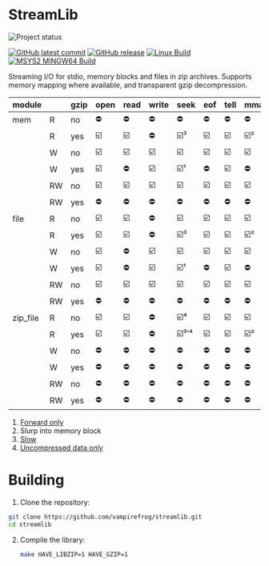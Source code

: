 # StreamLib

![Project status](https://img.shields.io/badge/Project%20status-Alpha-blue.svg)

[![GitHub latest commit](https://badgen.net/github/last-commit/vampirefrog/streamlib)](https://GitHub.com/vampirefrog/streamlib/commit/) [![GitHub release](https://img.shields.io/github/release/vampirefrog/streamlib.svg)](https://GitHub.com/vampirefrog/streamlib/releases/) [![Linux Build](https://github.com/vampirefrog/streamlib/actions/workflows/linux.yml/badge.svg)](https://github.com/vampirefrog/streamlib/actions/workflows/linux.yml) [![MSYS2 MINGW64 Build](https://github.com/vampirefrog/streamlib/actions/workflows/msys2-mingw64.yml/badge.svg)](https://github.com/vampirefrog/streamlib/actions/workflows/msys2-mingw64.yml)

Streaming I/O for stdio, memory blocks and files in zip archives. Supports memory mapping where available, and transparent gzip decompression.

| module   |    | gzip | open | read | write | seek | eof | tell | mmap | munmap | close |
|----------|----|------|------|------|-------|------|-----|------|------|--------|-------|
| mem      | R  | no   | ⛔   | ⛔   | ⛔    | ⛔   | ⛔  | ⛔   | ⛔   | ⛔     | ⛔    |
|          | R  | yes  | ☑️   | ☑️   | ⛔    | ☑️³  | ☑️  | ☑️   | ☑️²  | ☑️²    | ☑️    |
|          | W  | no   | ☑️   | ☑️   | ☑️    | ☑️   | ☑️  | ☑️   | ☑️   | ☑️     | ☑️    |
|          | W  | yes  | ☑️   | ⛔   | ☑️    | ☑️¹  | ⛔  | ☑️   | ⛔   | ⛔     | ☑️    |
|          | RW | no   | ☑️   | ☑️   | ☑️    | ☑️   | ☑️  | ☑️   | ☑️   | ☑️     | ☑️    |
|          | RW | yes  | ⛔   | ⛔   | ⛔    | ⛔   | ⛔  | ⛔   | ⛔   | ⛔     | ⛔    |
| file     | R  | no   | ☑️   | ☑️   | ⛔    | ☑️   | ☑️  | ☑️   | ☑️   | ☑️     | ☑️    |
|          | R  | yes  | ☑️   | ☑️   | ⛔    | ☑️³  | ☑️  | ☑️   | ☑️²  | ☑️²    | ☑️    |
|          | W  | no   | ☑️   | ⛔   | ☑️    | ☑️   | ☑️  | ☑️   | ☑️   | ☑️     | ☑️    |
|          | W  | yes  | ☑️   | ⛔   | ☑️    | ☑️¹  | ⛔  | ☑️   | ⛔   | ⛔     | ☑️    |
|          | RW | no   | ☑️   | ☑️   | ☑️    | ☑️   | ☑️  | ☑️   | ☑️   | ☑️     | ☑️    |
|          | RW | yes  | ⛔   | ⛔   | ⛔    | ⛔   | ⛔  | ⛔   | ⛔   | ⛔     | ⛔    |
| zip_file | R  | no   | ☑️   | ☑️   | ⛔    | ☑️⁴  | ☑️  | ☑️   | ☑️   | ☑️     | ☑️    |
|          | R  | yes  | ☑️   | ☑️   | ⛔    | ☑️³ʼ⁴| ☑️  | ☑️   | ☑️²  | ☑️²    | ☑️    |
|          | W  | no   | ⛔   | ⛔   | ⛔    | ⛔   | ⛔  | ⛔   | ⛔   | ⛔     | ⛔    |
|          | W  | yes  | ⛔   | ⛔   | ⛔    | ⛔   | ⛔  | ⛔   | ⛔   | ⛔     | ⛔    |
|          | RW | no   | ⛔   | ⛔   | ⛔    | ⛔   | ⛔  | ⛔   | ⛔   | ⛔     | ⛔    |
|          | RW | yes  | ⛔   | ⛔   | ⛔    | ⛔   | ⛔  | ⛔   | ⛔   | ⛔     | ⛔    |

1. [Forward only](https://www.zlib.net/manual.html#Gzip)
2. Slurp into memory block
3. [Slow](https://www.zlib.net/manual.html#Gzip)
4. [Uncompressed data only](https://libzip.org/documentation/zip_fseek.html#DESCRIPTION)

# Building

1. Clone the repository:

```sh
git clone https://github.com/vampirefrog/streamlib.git
cd streamlib
```

2. Compile the library:

    ```sh
    make HAVE_LIBZIP=1 HAVE_GZIP=1
    ```
